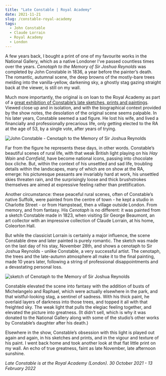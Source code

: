 ```yaml
---
title: "Late Constable | Royal Academy"
date: 2021-11-21
slug: /constable-royal-academy
tags:
  - John Constable
  - Claude Lorrain
  - Royal Academy
  - London
---
```


A few years back, I bought a print of one of my favourite works in the National Gallery, which as a native Londoner I’ve passed countless times over the years. *Cenotaph to the Memory of Sir Joshua Reynolds* was completed by John Constable in 1836, a year before the painter’s death. The romantic, autumnal scene, the deep browns of the mostly-bare trees melding into the vanilla-yellow, darkening sky, a ghostly stag gazing straight back at the viewer, is still on my wall.

Much more importantly, the original is on loan to the Royal Academy as part of a [great exhibition of Constable’s late sketches, prints and paintings](https://www.royalacademy.org.uk/exhibition/late-constable). Viewed close up and in isolation, and with the biographical context provided by the show notes, the desolation of the original scene seems palpable. In his later years, Constable seemed a sad figure. He lost his wife, and lived a financially and professionally precarious life, only getting elected to the RA at the age of 53, by a single vote, after years of trying.

![John Constable - Cenotaph to the Memory of Sir Joshua Reynolds](/constable-royal-academy-1.jpeg)

Far from the figure he represents these days, in other words. Constable’s beautiful scenes of rural life, with that weak British light playing on his *Hay Wain* and *Cornfield*, have become national icons, passing into chocolate box cliche. But, within the context of his unsettled and sad life, troubling details within the landscapes, many of which are on show at the RA, emerge: his picturesque peasants are invariably hard at work, his unsettled skies threaten rain, and the surprisingly loose and thick brushstrokes themselves are aimed at expressive feeling rather than prettification.

Another circumstance: these peaceful rural scenes, often of Constable’s native Suffolk, were painted from the centre of town - he kept a studio in Charlotte Street - or from Hampstead, then a village outside London. From memory, and from fantasy. His *Cenotaph* is no different: it was painted from a sketch Constable made in 1823, when visiting Sir George Beaumont, an art collector with an impressive collection of Claude Lorrain, at his home, Coleorton Hall.

But while the classicist Lorrain is certainly a major influence, the scene Constable drew and later painted is purely romantic. The sketch was made on the last day of his stay, November 28th, and shows a cenotaph to Sir Joshua Reynolds - unlike Constable, a very successful artist. The cenotaph, the trees and the late-autumn atmosphere all make it to the final painting, made 10 years later, following a string of professional disappointments and a devastating personal loss.

![sketch of Cenotaph to the Memory of Sir Joshua Reynolds](/constable-royal-academy-2.jpeg)

Constable elevated the scene into fantasy with the addition of busts of Michelangelo and Raphael, which were actually elsewhere in the park, and that wistful-looking stag, a sentinel of sadness. With his thick paint, he overlaid layers of darkness into those trees, and topped it all with that freighted sky. The weak light that pulls the elegiac feeling together, and elevated the picture into greatness. (It didn’t sell, which is why it was donated to the National Gallery along with some of the studio’s other works by Constable’s daughter after his death.)

Elsewhere in the show, Constable’s obsession with this light is played out again and again, in his sketches and prints, and in the vigour and texture of his paint. I went back home and took another look at that flat little print on my wall. An echo of true greatness, faint as late November, late afternoon sunshine.

*Late Constable is at the Royal Academy (London). 30 October 2021 - 13 February 2022*
